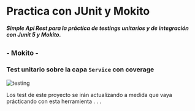 # Practica con JUnit y Mokito

***Simple Api Rest para la práctica de testings unitarios y de integración con Junit 5 y Mokito.***


 ## <sub> - Mokito - </sub>
### Test unitario sobre la capa `Service` con coverage
![testing](https://github.com/Iv-Mieres/API-Rest-de-Practica-aplicando-JUnit-5-Mokito/assets/103857812/c7489dd2-463d-4d7a-a3b4-630089fd1071)

Los test de este proyecto se irán actualizando a medida que vaya prácticando con esta herramienta . . . 
